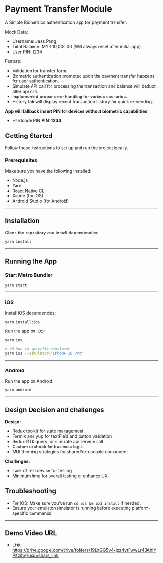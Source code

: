 # Payment Transfer Module

A Simple Biometrics authentication app for payment transfer.

Mock Data:
- Username: Jess Pang
- Total Balance: MYR 10,000.00 (Will always reset after initial app)
- User PIN: 1234

Feature:
- Validation for transfer form.
- Biometric authentication prompted upon the payment transfer happens for user authentication.
- Simulate API call for processing the transaction and balance will deduct after api call.
- Implemented proper error handling for various scenarios.
- History tab will display recent transaction history for quick re-sending.

**App will fallback insert PIN for devices without biometric capabilities**
- Hardcode PIN **PIN: 1234**

## Getting Started

Follow these instructions to set up and run the project locally.

### Prerequisites

Make sure you have the following installed:

- Node.js
- Yarn
- React Native CLI
- Xcode (for iOS)
- Android Studio (for Android)

---

## Installation

Clone the repository and install dependencies:

```bash
yarn install
```

---

## Running the App

### Start Metro Bundler

```bash
yarn start
```

---

### iOS

Install iOS dependencies:

```bash
yarn install:ios
```

Run the app on iOS:

```bash
yarn ios

# OR Run in specific simulator
yarn ios --simulator="iPhone 16 Pro"
```

---

### Android

Run the app on Android:

```bash
yarn android
```

---

## Design Decision and challenges

**Design:**
- Redux toolkit for state management
- Formik and yup for textField and button validation
- Redux RTK query for simulate api service call
- Custom usehook for business logic
- MUI theming strategies for shared/re-useable component

**Challenges:**
- Lack of real device for testing
- Minimum time for overall testing or enhance UX


## Troubleshooting

- For iOS: Make sure you’ve run `cd ios && pod install` if needed.
- Ensure your emulator/simulator is running before executing platform-specific commands.

---

## Demo Video URL

-  Link: https://drive.google.com/drive/folders/19LhGG5v4xjzz4ytFwwLr43AhiYPKzihy?usp=share_link